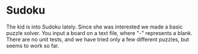 # Sudoku

The kid is into Sudoku lately. Since she was interested we made a basic puzzle solver. You input a board on a text file, where "-" represents a blank. There are no unit tests, and we have tried only a few different puzzles, but seems to work so far.
